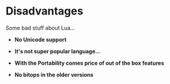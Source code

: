 # Disadvantages

Some bad stuff about Lua...

* **No Unicode support**

* **It's not super popular language...**

* **With the Portability comes price of out of the box features**

* **No bitops in the older versions**
